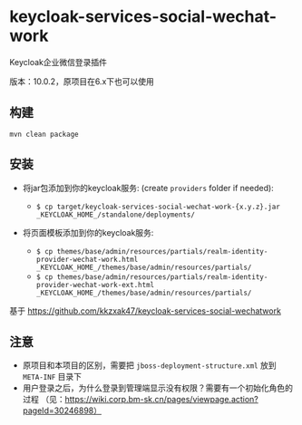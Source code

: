# keycloak-services-social-wechat-work

Keycloak企业微信登录插件

版本：10.0.2，原项目在6.x下也可以使用

## 构建
`mvn clean package`

## 安装

* 将jar包添加到你的keycloak服务:
(create `providers` folder if needed):
  * `$ cp target/keycloak-services-social-wechat-work-{x.y.z}.jar _KEYCLOAK_HOME_/standalone/deployments/` 

* 将页面模板添加到你的keycloak服务:
  * `$ cp themes/base/admin/resources/partials/realm-identity-provider-wechat-work.html _KEYCLOAK_HOME_/themes/base/admin/resources/partials/`
  * `$ cp themes/base/admin/resources/partials/realm-identity-provider-wechat-work-ext.html _KEYCLOAK_HOME_/themes/base/admin/resources/partials/`

基于 https://github.com/kkzxak47/keycloak-services-social-wechatwork

## 注意

- 原项目和本项目的区别，需要把 `jboss-deployment-structure.xml` 放到 `META-INF` 目录下
- 用户登录之后，为什么登录到管理端显示没有权限？需要有一个初始化角色的过程
    （见：https://wiki.corp.bm-sk.cn/pages/viewpage.action?pageId=30246898）
